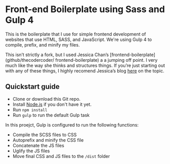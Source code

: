 # Front-end Boilerplate using Sass and Gulp 4

This is the boilerplate that I use for simple frontend development of websites that use HTML, SASS, and JavaScript. We're using Gulp 4 to compile, prefix, and minify my files.

This isn’t strictly a fork, but I used Jessica Chan’s [frontend-boilerplate](github/thecodercoder/
frontend-boilerplate) a a jumping off point. I very much like the way she thinks and structures things. If you’re just starting out with any of these things, I highly recomend Jessica’s blog [here](https://coder-coder.com/gulp-4-walk-through) on the topic.

## Quickstart guide

* Clone or download this Git repo.
* Install [Node.js](https://nodejs.org/en/) if you don't have it yet.
* Run `npm install`
* Run `gulp` to run the default Gulp task

In this proejct, Gulp is configured to run the following functions:

* Compile the SCSS files to CSS
* Autoprefix and minify the CSS file
* Concatenate the JS files
* Uglify the JS files
* Move final CSS and JS files to the `/dist` folder
 
